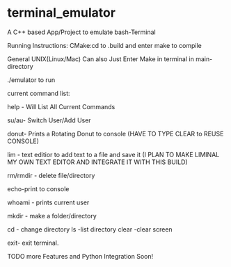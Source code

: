 # terminal_emulator
A C++ based App/Project to emulate bash-Terminal

Running Instructions:
CMake:cd to .build and enter make to compile

General UNIX(Linux/Mac) Can also Just Enter Make in terminal in main-directory


./emulator to run

current command list:

help - Will List All Current Commands

su/au- Switch User/Add User

donut- Prints a Rotating Donut to console (HAVE TO TYPE CLEAR to REUSE CONSOLE)

lim <filename> - text editior to add text to a file and save it (I PLAN TO MAKE LIMINAL MY OWN TEXT EDITOR AND INTEGRATE IT WITH THIS BUILD)

rm/rmdir - delete file/directory

echo-print to console

whoami - prints current user

mkdir - make a folder/directory 

cd - change directory
ls -list directory
clear -clear screen

exit- exit terminal. 

TODO more Features and Python Integration Soon!
